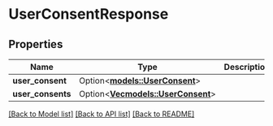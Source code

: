 # UserConsentResponse

## Properties

Name | Type | Description | Notes
------------ | ------------- | ------------- | -------------
**user_consent** | Option<[**models::UserConsent**](UserConsent.md)> |  | [optional]
**user_consents** | Option<[**Vec<models::UserConsent>**](UserConsent.md)> |  | [optional]

[[Back to Model list]](../README.md#documentation-for-models) [[Back to API list]](../README.md#documentation-for-api-endpoints) [[Back to README]](../README.md)


